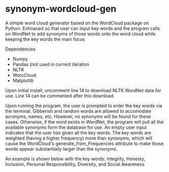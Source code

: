# synonym-wordcloud-gen
A simple word cloud generator based on the WordCloud package on Python. Enhnaced so that user can input key words and the program calls on WordNet to add synonyms of those words onto the word cloud while keeping the key words the main focus

Dependencies 
* Numpy
* Pandas (not used in current iteration
* NLTK
* WorcCloud
* Matplotlib

Upon initial install, uncomment line 14 to download NLTK WordNet data for use. Line 14 can be commented after this download.

Upon running the program, the user is prompted to enter the key words via the terminal. Gibberish and random words are allowed to accomodate acronyms, names, etc. However, no synonyms will be found for these cases. Otherwise, if the word exists in WordNet, the program will pull all the available synonyms form the database for use. An empty user input indicates that the user has given all the key words. The key words are weighted (having a higher frequency) more than synonyms, which will cause the WordCloud's generate_from_Frequencies attribute to make those words appear substantially larger than the synonyms.

An example is shown below with the key words: Integrity, Honesty, Inclusion, Personal Responsibility, Diversity, and Social Awareness


